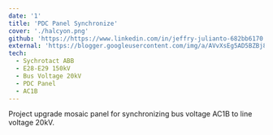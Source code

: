 ```yaml
---
date: '1'
title: 'PDC Panel Synchronize'
cover: './halcyon.png'
github: 'https://https://www.linkedin.com/in/jeffry-julianto-682bb6170'
external: 'https://blogger.googleusercontent.com/img/a/AVvXsEg5AD5BZBj8-j0BrROegfCoz7t-xoSuRlqekME7iox6musQknBkRKdbxst_XTX5h32cHLIO4qkxPsBGFEdX6E6ZX_RPPqOu4NJ4W8XelFmedeUXXhfYVG-_-Ip5cVvTrHJ3gu4OAidDhteE6rR7p1D94AS6IKkYUV1j_96ef4_89HXN-r1GAGK92AxFEA=s1024'
tech:
  - Sychrotact ABB
  - E28-E29 150kV
  - Bus Voltage 20kV
  - PDC Panel
  - AC1B
---
```


Project upgrade mosaic panel for synchronizing bus voltage AC1B to line voltage 20kV.
